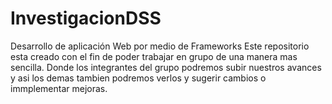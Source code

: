 # InvestigacionDSS
Desarrollo de aplicación Web por medio de Frameworks
Este repositorio esta creado con el fin de poder trabajar en grupo de una manera mas sencilla. Donde los integrantes del grupo podremos subir nuestros avances y asi los demas tambien podremos verlos y sugerir cambios o immplementar mejoras.

